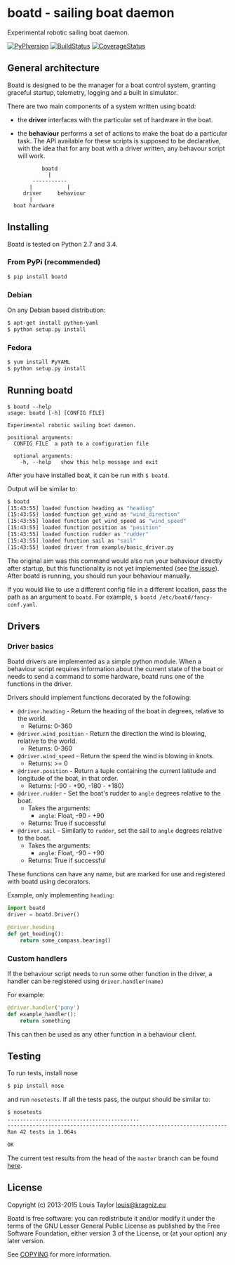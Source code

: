 boatd - sailing boat daemon 
===========================

Experimental robotic sailing boat daemon.

[![PyPIversion](https://badge.fury.io/py/boatd.svg)](http://badge.fury.io/py/boatd)
[![BuildStatus](https://travis-ci.org/boatd/boatd.png?branch=master)](https://travis-ci.org/boatd/boatd)
[![CoverageStatus](https://coveralls.io/repos/boatd/boatd/badge.png?branch=master&style=flat)](https://coveralls.io/r/boatd/boatd?branch=master)

General architecture
-----------

Boatd is designed to be the manager for a boat control system, granting
graceful startup, telemetry, logging and a built in simulator.

There are two main components of a system written using boatd:

  - the __driver__ interfaces with the particular set of hardware in the boat.

  - the __behaviour__ performs a set of actions to make the boat do a
    particular task. The API available for these scripts is supposed to be
    declarative, with the idea that for any boat with a driver written, any
    behavour script will work.

```
           boatd
             |
        -----------
       |           |
     driver     behaviour
       |
  boat hardware
```

Installing
----------

Boatd is tested on Python 2.7 and 3.4.

### From PyPi (recommended)

```bash
$ pip install boatd
```

### Debian

On any Debian based distribution:

```bash
$ apt-get install python-yaml
$ python setup.py install
```

### Fedora

```bash
$ yum install PyYAML
$ python setup.py install
```

Running boatd
-------------

```
$ boatd --help
usage: boatd [-h] [CONFIG FILE]

Experimental robotic sailing boat daemon.

positional arguments:
  CONFIG FILE  a path to a configuration file

  optional arguments:
    -h, --help   show this help message and exit
```

After you have installed boat, it can be run with `$ boatd`.

Output will be similar to:

```bash
$ boatd
[15:43:55] loaded function heading as "heading"
[15:43:55] loaded function get_wind as "wind_direction"
[15:43:55] loaded function get_wind_speed as "wind_speed"
[15:43:55] loaded function position as "position"
[15:43:55] loaded function rudder as "rudder"
[15:43:55] loaded function sail as "sail"
[15:43:55] loaded driver from example/basic_driver.py
```

The original aim was this command would also run your behaviour directly after
startup, but this functionality is not yet implemented (see [the
issue](https://github.com/boatd/boatd/issues/1)). After boatd is running, you
should run your behaviour manually.

If you would like to use a different config file in a different location, pass
the path as an argument to `boatd`. For example, `$ boatd /etc/boatd/fancy-conf.yaml`.

Drivers
-------

### Driver basics

Boatd drivers are implemented as a simple python module. When a behaviour
script requires information about the current state of the boat or needs to
send a command to some hardware, boatd runs one of the functions in the driver.

Drivers should implement functions decorated by the following:

  - `@driver.heading` - Return the heading of the boat in degrees, relative to the
    world.
    - Returns: 0-360
  - `@driver.wind_position` - Return the direction the wind is blowing, relative to the world.
    - Returns: 0-360
  - `@driver.wind_speed` - Return the speed the wind is blowing in knots.
    - Returns: >= 0
  - `@driver.position` - Return a tuple containing the current latitude and longitude
    of the boat, in that order.
    - Returns: (-90 - +90, -180 - +180)
  - `@driver.rudder` - Set the boat's rudder to `angle`  degrees relative to the
    boat.
    - Takes the arguments:
      - `angle`: Float, -90 - +90
    - Returns: True if successful
  - `@driver.sail` - Similarly to `rudder`, set the sail to `angle` degrees
    relative to the boat.
    - Takes the arguments:
      - `angle`: Float, -90 - +90
    - Returns: True if successful

These functions can have any name, but are marked for use and registered with
boatd using decorators.

Example, only implementing `heading`:

```python
import boatd
driver = boatd.Driver()

@driver.heading
def get_heading():
    return some_compass.bearing()
```

### Custom handlers

If the behaviour script needs to run some other function in the driver, a
handler can be registered using `driver.handler(name)`

For example:

```python
@driver.handler('pony')
def example_handler():
    return something
```

This can then be used as any other function in a behaviour client.

Testing
-------

To run tests, install nose

```bash
$ pip install nose
```

and run `nosetests`. If all the tests pass, the output should be similar to:

```bash
$ nosetests
..........................................
----------------------------------------------------------------------
Ran 42 tests in 1.064s

OK
```

The current test results from the head of the `master` branch can be found
[here](https://travis-ci.org/boatd/boatd).

License
-------

Copyright (c) 2013-2015 Louis Taylor <louis@kragniz.eu>

Boatd is free software: you can redistribute it and/or modify it under the
terms of the GNU Lesser General Public License as published by the Free
Software Foundation, either version 3 of the License, or (at your option) any
later version.

See [COPYING](COPYING) for more information.
